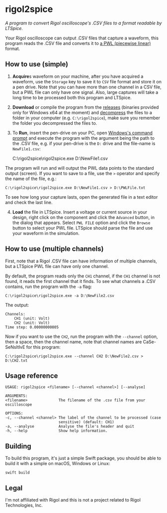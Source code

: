 # rigol2spice

*A program to convert Rigol oscilloscope's .CSV files to a format readable by LTSpice.*

Your Rigol oscilloscope can output .CSV files that capture a waveform, this program reads the .CSV file and converts it to [a PWL (piecewise linear)](https://www.analog.com/en/technical-articles/ltspice-importing-exporting-pwl-data.html) format.

## How to use (simple) 

1. **Acquire**s waveform on your machine, after you have acquired a waveform, use the `Storage` key to save it to `CSV` file format and store it on a pen drive. Note that you can have more than one channel in a CSV file, but a PWL file can only have one signal. Also, large captures will take a long time to be processed both this program and LTSpice.

2. **Download** or compile the program from the [releases](https://github.com/RuiCarneiro/rigol2spice/releases) (binaries provided only for Windows x64 at the moment) and [decompress](https://www.7-zip.org) the files to a folder in your computer (e.g. `C:\rigol2spice`), make sure you remember the folder you decompressed the files to.

3. To **Run**, insert the pen-drive on your PC, open [Windows's command prompt](https://www.lifewire.com/how-to-open-command-prompt-2618089) and execute the program with the argument being the path to the .CSV file, e.g. if your pen-drive is the `D:` drive and the file-name is `NewFile1.csv`:

    C:\rigol2spice\rigol2spice.exe D:\NewFile1.csv

The program will run and will output the PWL data points to the standard output (screen). If you want to save to a file, use the ` > ` operator and specify the name of the file, e.g.:

    C:\rigol2spice\rigol2spice.exe D:\NewFile1.csv > D:\PWLFile.txt

To see how long your capture lasts, open the generated file in a text editor and check the last line.

4. **Load** the file in LTSpice. Insert a voltage or current source in your design, right click on the component and click the `Advanced` button, in the dialog that appears. Select `PWL FILE` option and click the `Browse` button to select your PWL file. LTSpice should parse the file and use your waveform in the simulation.

## How to use (multiple channels)

First, note that a Rigol .CSV file can have information of multiple channels, but a LTSpice PWL file can have only one channel.

By default, the program reads only the `CH1` channel, if the `CH1` channel is not found, it reads the first channel that it finds. To see what channels a .CSV contains, run the program with the `-a` flag:

    C:\rigol2spice\rigol2spice.exe -a D:\NewFile2.csv

The output:

    Channels:
        CH1 (unit: Volt)
        CH2 (unit: Volt)
    Time step: 0.00000000005

Now if you want to use the `CH2`, run the program with the `--channel` option, then a space, then the channel name, note that channel names are CaSe-SeNsItIvE for this program:

    C:\rigol2spice\rigol2spice.exe --channel CH2 D:\NewFile2.csv > D:\CH2.txt

## Usage reference

    USAGE: rigol2spice <filename> [--channel <channel>] [--analyse]

    ARGUMENTS:
    <filename>              The filename of the .csv file from your oscilloscope

    OPTIONS:
    -c, --channel <channel> The label of the channel to be processed (case
                            sensitive) (default: CH1)
    -a, --analyse           Analyse the file's header and quit
    -h, --help              Show help information.


## Building

To build this program, it's just a simple Swift package, you should be able to build it with a simple on macOS, Windows or Linux:

    swift build

## Legal

I'm not affiliated with Rigol and this is not a project related to Rigol Technologies, Inc.
